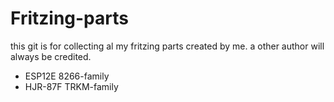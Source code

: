# Fritzing-parts
this git is for collecting al my fritzing parts created by me. a other author will always be credited.

- ESP12E 8266-family
- HJR-87F TRKM-family
